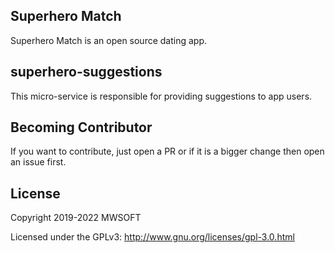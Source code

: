 ## Superhero Match
Superhero Match is an open source dating app.

## superhero-suggestions
This micro-service is responsible for providing suggestions to app users. 

## Becoming Contributor
If you want to contribute, just open a PR or if it is a bigger change then open an issue first.

## License
Copyright 2019-2022 MWSOFT

Licensed under the GPLv3: http://www.gnu.org/licenses/gpl-3.0.html